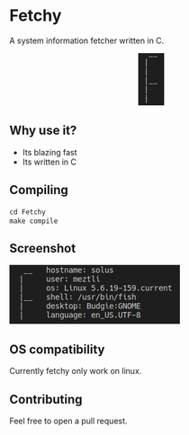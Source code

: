 # Fetchy
A system information fetcher written in C.

<p align="center">
  <img src="https://github.com/MeztliRA/Fetchy/blob/main/images/logo.png" alt="Fetchy logo"/>
</p>

## Why use it?
- Its blazing fast
- Its written in C

## Compiling
```
cd Fetchy
make compile
```

## Screenshot
![Screenshot](images/fetchy%20screenshot4.png)

## OS compatibility
Currently fetchy only work on linux.

## Contributing
Feel free to open a pull request.